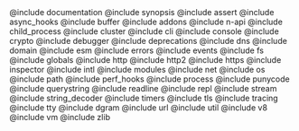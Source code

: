 <!--lint disable prohibited-strings--> @include documentation @include synopsis @include assert @include async_hooks @include buffer @include addons @include n-api @include child_process @include cluster @include cli @include console @include crypto @include debugger @include deprecations @include dns @include domain @include esm @include errors @include events @include fs @include globals @include http @include http2 @include https @include inspector @include intl @include modules @include net @include os @include path @include perf_hooks @include process @include punycode @include querystring @include readline @include repl @include stream @include string_decoder @include timers @include tls @include tracing @include tty @include dgram @include url @include util @include v8 @include vm @include zlib